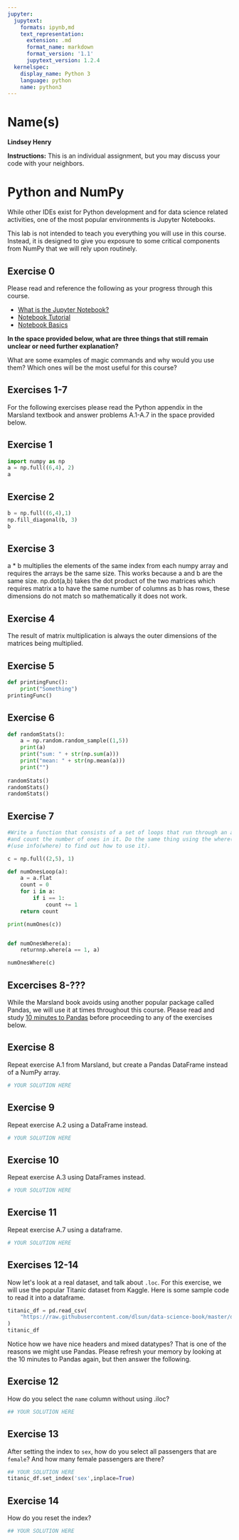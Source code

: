```yaml
---
jupyter:
  jupytext:
    formats: ipynb,md
    text_representation:
      extension: .md
      format_name: markdown
      format_version: '1.1'
      jupytext_version: 1.2.4
  kernelspec:
    display_name: Python 3
    language: python
    name: python3
---
```


# Name(s)
**Lindsey Henry**


**Instructions:** This is an individual assignment, but you may discuss your code with your neighbors.


# Python and NumPy

While other IDEs exist for Python development and for data science related activities, one of the most popular environments is Jupyter Notebooks.

This lab is not intended to teach you everything you will use in this course. Instead, it is designed to give you exposure to some critical components from NumPy that we will rely upon routinely.

## Exercise 0
Please read and reference the following as your progress through this course. 

* [What is the Jupyter Notebook?](https://nbviewer.jupyter.org/github/jupyter/notebook/blob/master/docs/source/examples/Notebook/What%20is%20the%20Jupyter%20Notebook.ipynb#)
* [Notebook Tutorial](https://www.datacamp.com/community/tutorials/tutorial-jupyter-notebook)
* [Notebook Basics](https://nbviewer.jupyter.org/github/jupyter/notebook/blob/master/docs/source/examples/Notebook/Notebook%20Basics.ipynb)

**In the space provided below, what are three things that still remain unclear or need further explanation?**


What are some examples of magic commands and why would you use them? Which ones will be the most useful for this course? 



## Exercises 1-7
For the following exercises please read the Python appendix in the Marsland textbook and answer problems A.1-A.7 in the space provided below.


## Exercise 1

```python
import numpy as np
a = np.full((6,4), 2)
a
```

## Exercise 2

```python
b = np.full((6,4),1)
np.fill_diagonal(b, 3)
b
```

## Exercise 3


a * b multiplies the elements of the same index from each numpy array and requires the arrays be the same size. This works because a and b are the same size. 
np.dot(a,b) takes the dot product of the two matrices which requires matrix a to have the same number of columns as b has rows, these dimensions do not match so mathematically it does not work. 


## Exercise 4


The result of matrix multiplication is always the outer dimensions of the matrices being multiplied.


## Exercise 5

```python
def printingFunc():
    print("Something")
printingFunc()
```

## Exercise 6

```python
def randomStats():
    a = np.random.random_sample((1,5)) 
    print(a)
    print("sum: " + str(np.sum(a)))
    print("mean: " + str(np.mean(a)))
    print("")
    
randomStats()
randomStats()
randomStats()


```

## Exercise 7

```python
#Write a function that consists of a set of loops that run through an array
#and count the number of ones in it. Do the same thing using the where() function
#(use info(where) to find out how to use it).

c = np.full((2,5), 1)

def numOnesLoop(a):
    a = a.flat
    count = 0
    for i in a:
        if i == 1:
            count += 1
    return count

print(numOnes(c))


def numOnesWhere(a):
    returnnp.where(a == 1, a)

numOnesWhere(c)
```

## Excercises 8-???
While the Marsland book avoids using another popular package called Pandas, we will use it at times throughout this course. Please read and study [10 minutes to Pandas](https://pandas.pydata.org/pandas-docs/stable/getting_started/10min.html) before proceeding to any of the exercises below.


## Exercise 8
Repeat exercise A.1 from Marsland, but create a Pandas DataFrame instead of a NumPy array.

```python
# YOUR SOLUTION HERE
```

## Exercise 9
Repeat exercise A.2 using a DataFrame instead.

```python
# YOUR SOLUTION HERE
```

## Exercise 10
Repeat exercise A.3 using DataFrames instead.

```python
# YOUR SOLUTION HERE
```

## Exercise 11
Repeat exercise A.7 using a dataframe.

```python
# YOUR SOLUTION HERE
```

## Exercises 12-14
Now let's look at a real dataset, and talk about ``.loc``. For this exercise, we will use the popular Titanic dataset from Kaggle. Here is some sample code to read it into a dataframe.

```python
titanic_df = pd.read_csv(
    "https://raw.githubusercontent.com/dlsun/data-science-book/master/data/titanic.csv"
)
titanic_df
```

Notice how we have nice headers and mixed datatypes? That is one of the reasons we might use Pandas. Please refresh your memory by looking at the 10 minutes to Pandas again, but then answer the following.


## Exercise 12
How do you select the ``name`` column without using .iloc?

```python
## YOUR SOLUTION HERE
```

## Exercise 13
After setting the index to ``sex``, how do you select all passengers that are ``female``? And how many female passengers are there?

```python
## YOUR SOLUTION HERE
titanic_df.set_index('sex',inplace=True)
```

## Exercise 14
How do you reset the index?

```python
## YOUR SOLUTION HERE
```

```python

```
